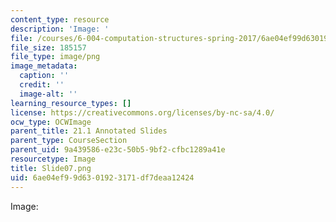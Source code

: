 ```yaml
---
content_type: resource
description: 'Image: '
file: /courses/6-004-computation-structures-spring-2017/6ae04ef99d6301923171df7deaa12424_Slide07.png
file_size: 185157
file_type: image/png
image_metadata:
  caption: ''
  credit: ''
  image-alt: ''
learning_resource_types: []
license: https://creativecommons.org/licenses/by-nc-sa/4.0/
ocw_type: OCWImage
parent_title: 21.1 Annotated Slides
parent_type: CourseSection
parent_uid: 9a439586-e23c-50b5-9bf2-cfbc1289a41e
resourcetype: Image
title: Slide07.png
uid: 6ae04ef9-9d63-0192-3171-df7deaa12424
---
```

Image: 